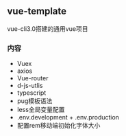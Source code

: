 ## vue-template
vue-cli3.0搭建的通用vue项目

### 内容
- Vuex
- axios
- Vue-router
- d-js-utlis
- typescript
- pug模板语法
- less全局变量配置
- .env.development + .env.production
- 配置rem移动端初始化字体大小
